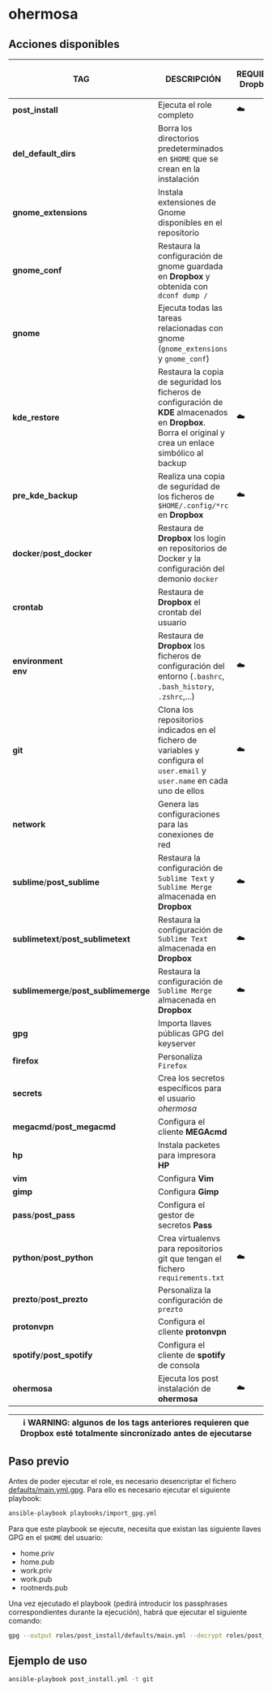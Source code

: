 # ohermosa

## Acciones disponibles

| **TAG** | **DESCRIPCIÓN** | **REQUIERE Dropbox** | **REQUIERE `ask-vault-pass`** |
|------------|--------------|----------------------|-------------------------------|
| **post_install** | Ejecuta el role completo | :cloud: | :lock: |
| **del_default_dirs** | Borra los directorios predeterminados en `$HOME` que se crean en la instalación | | |
| **gnome_extensions** | Instala extensiones de Gnome disponibles en el repositorio | | |
| **gnome_conf** | Restaura la configuración de gnome guardada en **Dropbox** y obtenida con `dconf dump /` | | |
| **gnome** | Ejecuta todas las tareas relacionadas con gnome (`gnome_extensions` y `gnome_conf`) | | |
| **kde_restore** | Restaura la copia de seguridad los ficheros de configuración de **KDE** almacenados en **Dropbox**. Borra el original y crea un enlace simbólico al backup | :cloud: | |
| **pre_kde_backup** | Realiza una copia de seguridad de los ficheros de `$HOME/.config/*rc` en **Dropbox** | :cloud: | |
| **docker**/**post_docker** | Restaura de **Dropbox** los login en repositorios de Docker y la configuración del demonio `docker` | | |
| **crontab** | Restaura de **Dropbox** el crontab del usuario | | |
| **environment** <br> **env**| Restaura de **Dropbox** los ficheros de configuración del entorno (`.bashrc`, `.bash_history`, `.zshrc`,...) | :cloud: | |
| **git** | Clona los repositorios indicados en el fichero de variables y configura el `user.email` y `user.name` en cada uno de ellos | :cloud: |
| **network** | Genera las configuraciones para las conexiones de red | | :lock: |
| **sublime**/**post_sublime** | Restaura la configuración de `Sublime Text` y `Sublime Merge` almacenada en **Dropbox** | :cloud: | |
| **sublimetext**/**post_sublimetext** | Restaura la configuración de `Sublime Text` almacenada en **Dropbox** | :cloud: | |
| **sublimemerge**/**post_sublimemerge** | Restaura la configuración de `Sublime Merge` almacenada en **Dropbox** | :cloud: | |
| **gpg** | Importa llaves públicas GPG del keyserver | | |
| **firefox** | Personaliza `Firefox` | | |
| **secrets** | Crea los secretos específicos para el usuario _ohermosa_ | | :lock: |
| **megacmd**/**post_megacmd** | Configura el cliente **MEGAcmd** | | :lock: |
| **hp** | Instala packetes para impresora **HP** | | |
| **vim** | Configura **Vim** | | |
| **gimp** | Configura **Gimp** | | |
| **pass**/**post_pass** | Configura el gestor de secretos **Pass** | | |
| **python**/**post_python**| Crea virtualenvs para repositorios git que tengan el fichero `requirements.txt` | :cloud: | |
| **prezto**/**post_prezto** | Personaliza la configuración de `prezto` | | |
| **protonvpn** | Configura el cliente **protonvpn** | | :lock: |
| **spotify**/**post_spotify** | Configura el cliente de **spotify** de consola | | |
| **ohermosa** | Ejecuta los post instalación de **ohermosa** | :cloud: | :lock: |

| :information_source: **WARNING**: algunos de los tags anteriores requieren que **Dropbox** esté totalmente sincronizado antes de ejecutarse |
| --- |

## Paso previo

Antes de poder ejecutar el role, es necesario desencriptar el fichero [defaults/main.yml.gpg](./defaults/main.yml.gpg). Para ello es necesario ejecutar el siguiente playbook:

```bash
ansible-playbook playbooks/import_gpg.yml
```

Para que este playbook se ejecute, necesita que existan las siguiente llaves GPG en el `$HOME` del usuario:

 - home.priv
 - home.pub
 - work.priv
 - work.pub
 - rootnerds.pub

Una vez ejecutado el playbook (pedirá introducir los passphrases correspondientes durante la ejecución), habrá que ejecutar el siguiente comando:

```bash
gpg --output roles/post_install/defaults/main.yml --decrypt roles/post_install/defaults/main.yml.gpg
```

## Ejemplo de uso

```bash
ansible-playbook post_install.yml -t git
```
